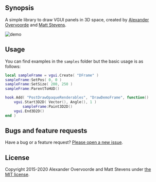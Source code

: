 ## Synopsis

A simple library to draw VGUI panels in 3D space, created by [Alexander Overvoorde](https://while.io) and [Matt Stevens](http://handsomematt.co.uk).

![demo](demo.png "demo")

## Usage

You can find examples in the `samples` folder but the basic usage is as follows:

```lua
local sampleFrame = vgui.Create( "DFrame" )
sampleFrame:SetPos( 0, 0 )
sampleFrame:SetSize( 200, 250 )
sampleFrame:ParentToHUD()

hook.Add( "PostDrawOpaqueRenderables", "DrawDemoFrame", function()
	vgui.Start3D2D( Vector(), Angle(), 1 )
		sampleFrame:Paint3D2D()
	vgui.End3D2D()
end )
```

## Bugs and feature requests

Have a bug or a feature request? [Please open a new issue](https://github.com/GModCoders/3d2d-vgui/issues).

## License

Copyright 2015-2020 Alexander Overvoorde and Matt Stevens under [the MIT license](LICENSE).
